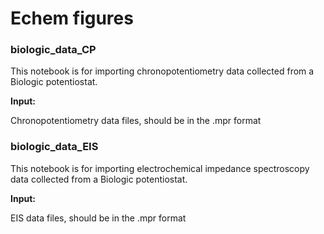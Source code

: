 # Echem figures

### biologic_data_CP

This notebook is for importing chronopotentiometry data collected from a Biologic potentiostat.

**Input:** 

Chronopotentiometry data files, should be in the .mpr format



### biologic_data_EIS

This notebook is for importing electrochemical impedance spectroscopy data collected from a Biologic potentiostat.

**Input:** 

EIS data files, should be in the .mpr format

